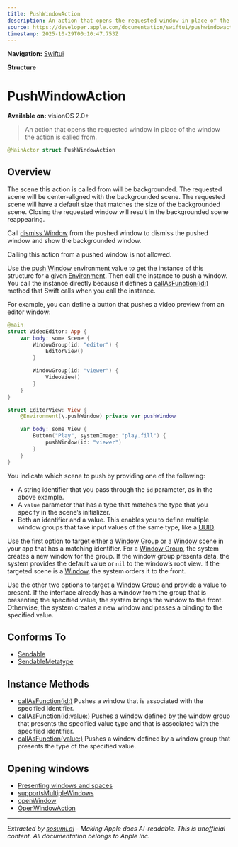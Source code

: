 ```yaml
---
title: PushWindowAction
description: An action that opens the requested window in place of the window the action is called from.
source: https://developer.apple.com/documentation/swiftui/pushwindowaction
timestamp: 2025-10-29T00:10:47.753Z
---
```


**Navigation:** [Swiftui](/documentation/swiftui)

**Structure**

# PushWindowAction

**Available on:** visionOS 2.0+

> An action that opens the requested window in place of the window the action is called from.

```swift
@MainActor struct PushWindowAction
```

## Overview

The scene this action is called from will be backgrounded. The requested scene will be center-aligned with the backgrounded scene. The requested scene will have a default size that matches the size of the backgrounded scene. Closing the requested window will result in the backgrounded scene reappearing.

Call [dismiss Window](/documentation/swiftui/environmentvalues/dismisswindow) from the pushed window to dismiss the pushed window and show the backgrounded window.

Calling this action from a pushed window is not allowed.

Use the [push Window](/documentation/swiftui/environmentvalues/pushwindow) environment value to get the instance of this structure for a given [Environment](/documentation/swiftui/environment). Then call the instance to push a window. You call the instance directly because it defines a [callAsFunction(id:)](/documentation/swiftui/pushwindowaction/callasfunction(id:)) method that Swift calls when you call the instance.

For example, you can define a button that pushes a video preview from an editor window:

```swift
@main
struct VideoEditor: App {
    var body: some Scene {
        WindowGroup(id: "editor") {
            EditorView()
        }

        WindowGroup(id: "viewer") {
            VideoView()
        }
    }
}

struct EditorView: View {
    @Environment(\.pushWindow) private var pushWindow

    var body: some View {
        Button("Play", systemImage: "play.fill") {
            pushWindow(id: "viewer")
        }
    }
}
```

You indicate which scene to push by providing one of the following:

- A string identifier that you pass through the `id` parameter, as in the above example.
- A `value` parameter that has a type that matches the type that you specify in the scene’s initializer.
- Both an identifier and a value. This enables you to define multiple window groups that take input values of the same type, like a [UUID](/documentation/Foundation/UUID).

Use the first option to target either a [Window Group](/documentation/swiftui/windowgroup) or a [Window](/documentation/swiftui/window) scene in your app that has a matching identifier. For a [Window Group](/documentation/swiftui/windowgroup), the system creates a new window for the group. If the window group presents data, the system provides the default value or `nil` to the window’s root view. If the targeted scene is a [Window](/documentation/swiftui/window), the system orders it to the front.

Use the other two options to target a [Window Group](/documentation/swiftui/windowgroup) and provide a value to present. If the interface already has a window from the group that is presenting the specified value, the system brings the window to the front. Otherwise, the system creates a new window and passes a binding to the specified value.

## Conforms To

- [Sendable](/documentation/Swift/Sendable)
- [SendableMetatype](/documentation/Swift/SendableMetatype)

## Instance Methods

- [callAsFunction(id:)](/documentation/swiftui/pushwindowaction/callasfunction(id:)) Pushes a window that is associated with the specified identifier.
- [callAsFunction(id:value:)](/documentation/swiftui/pushwindowaction/callasfunction(id:value:)) Pushes a window defined by the window group that presents the specified value type and that is associated with the specified identifier.
- [callAsFunction(value:)](/documentation/swiftui/pushwindowaction/callasfunction(value:)) Pushes a window defined by a window group that presents the type of the specified value.

## Opening windows

- [Presenting windows and spaces](/documentation/visionOS/presenting-windows-and-spaces)
- [supportsMultipleWindows](/documentation/swiftui/environmentvalues/supportsmultiplewindows)
- [openWindow](/documentation/swiftui/environmentvalues/openwindow)
- [OpenWindowAction](/documentation/swiftui/openwindowaction)

---

*Extracted by [sosumi.ai](https://sosumi.ai) - Making Apple docs AI-readable.*
*This is unofficial content. All documentation belongs to Apple Inc.*
